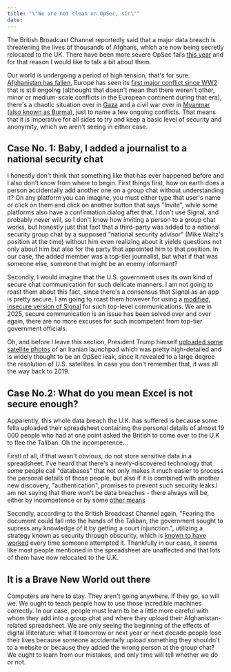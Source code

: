 ```yaml
---
title: "\"We are not clean on OpSec, sir\""
date: 
---
```


The British Broadcast Channel reportedly said that a major data breach is threatening the lives of thousands of Afghans, which are now being secretly relocated to the UK. There have been more severe OpSec fails [this year](https://edition.cnn.com/interactive/2025/03/politics/yemen-war-plans-signal-chat-annotated-dg/index.html) and for that reason I would like to talk a bit about them.

Our world is undergoing a period of high tension, that's for sure. [Afghanistan has fallen](https://en.wikipedia.org/wiki/Fall_of_Kabul_(2021)), Europe has seen its [first major conflict since WW2](https://en.wikipedia.org/wiki/Russian_invasion_of_Ukraine) that is still ongoing (althought that doesn't mean that there weren't other, minor or medium-scale conflicts in the European continent during that era), there's a chaotic situation over in [Gaza](https://en.wikipedia.org/wiki/Gaza_war) and a civil war over in [Myanmar (also known as Burma)](https://en.wikipedia.org/wiki/Myanmar_civil_war_(2021%E2%80%93present)), just to name a few ongoing conflicts. That means that it is imperative for all sides to try and keep a basic level of security and anonymity, which we aren't seeing in either case.

## Case No. 1: Baby, I added a journalist to a national security chat

I honestly don't think that something like that has ever happened before and I also don't know from where to begin. First things first, how on earth does a person accidentally add another one on a group chat without understanding it? On any platform you can imagine, you must either type that user's name or click on them and click on another button that says "Invite", while some platforms also have a confirmation dialog after that. I don't use Signal, and probably never will, so I don't know how inviting a person to a group chat works, but honestly just that fact that a third-party was added to a national security group chat by a supposed "national security advisor" (Mike Waltz's position at the time) without him even realizing about it yields questions not only about him but also for the party that appointed him to that position. In our case, the added member was a top-tier journalist, but what if that was someone else, someone that might be an enemy informant?

Secondly, I would imagine that the U.S. government uses its own kind of secure chat communication for such delicate manners. I am not going to roast them about this fact, since there's a consensus that Signal as an app is pretty secure, I am going to roast them however for using a [modified, insecure version of Signal](https://www.wired.com/story/how-the-signal-knock-off-app-telemessage-got-hacked-in-20-minutes/) for such top-level communications. We are in 2025, secure communication is an issue has been solved over and over again, there are no more excuses for such incompetent from top-tier government officials.

Oh, and before I leave this section, President Trump himself [uploaded some satellite photos](https://www.wired.com/story/trump-tweeted-a-sensitive-photo-internet-sleuths-decoded-it/) of an Iranian launchpad which was pretty high-detailed and is widely thought to be an OpSec leak, since it revealed to a large degree the resolution of U.S. satellites. In case you don't remember that, it was all the way back to 2019.

## Case No.2: What do you mean Excel is not secure enough?

Apparently, this whole data breach the U.K. has suffered is because some fella uploaded their spreadsheet containing the personal details of almost 19 000 people who had at one point asked the British to come over to the U.K to flee the Taliban. Oh the incompetence...

Firstl of all, if that wasn't obvious, do not store sensitive data in a spreadsheet. I've heard that there's a newly-discovered technology that some people call "databases" that not only makes it much easier to process the personal details of those people, but also if it is combined with another new discovery, "authentication", promises to prevent such security leaks.I am not saying that there won't be data breaches - there always will be, either by incompetence or by some [other means](https://en.wikipedia.org/wiki/Memory_safety)

Secondly, according to the British Broadcast Channel again, "Fearing the document could fall into the hands of the Taliban, the government sought to supress any knowledge of it by getting a court injunction.", utilizing a strategy known as security through obscurity, which is [known to have worked](https://en.wikipedia.org/wiki/Digital_rights_management) every time someone attempted it. Thankfully in our case, it seems like most people mentioned in the spreadsheet are unaffected and that lots of them have now relocated to the U.K.

## It is a Brave New World out there

Computers are here to stay. They aren't going anywhere. If they go, so will we. We ought to teach people how to use those incredible machines correctly. In our case, people must learn to be a little more careful with whom they add into a group chat and where they upload their Afghanistan-related spreadsheet. We are only seeing the beginning of the effects of digital illiterature: what if tomorrow or next year or next decade people lose their lives because someone accidentally upload something they shouldn't to a website or because they added the wrong person at the group chat? We ought to learn from our mistakes, and only time will tell whether we do or not.
